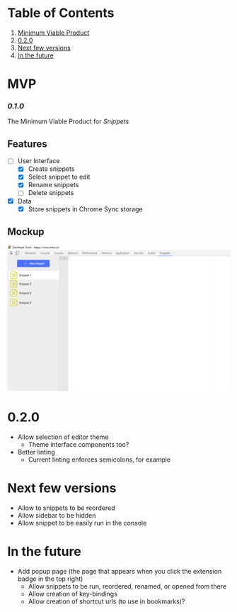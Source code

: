 # Table of Contents

1. [Minimum Viable Product](#mvp)
2. [0.2.0](#020)
3. [Next few versions](#next-few-versions)
4. [In the future](#in-the-future)

# MVP

### *0.1.0*

The Minimum Viable Product for *Snippets*

## Features

- [ ] User Interface
  - [x] Create snippets
  - [x] Select snippet to edit
  - [x] Rename snippets
  - [ ] Delete snippets
- [x] Data
  - [x] Store snippets in Chrome Sync storage

## Mockup

![MVP Mockup](docs/mockup_MVP.png)

# 0.2.0

* Allow selection of editor theme
  * Theme interface components too?
* Better linting
  * Current linting enforces semicolons, for example

# Next few versions

* Allow to snippets to be reordered
* Allow sidebar to be hidden
* Allow snippet to be easily run in the console

# In the future

* Add popup page (the page that appears when you click the extension badge in the top right)
  * Allow snippets to be run, reordered, renamed, or opened from there
  * Allow creation of key-bindings
  * Allow creation of shortcut urls (to use in bookmarks)?
